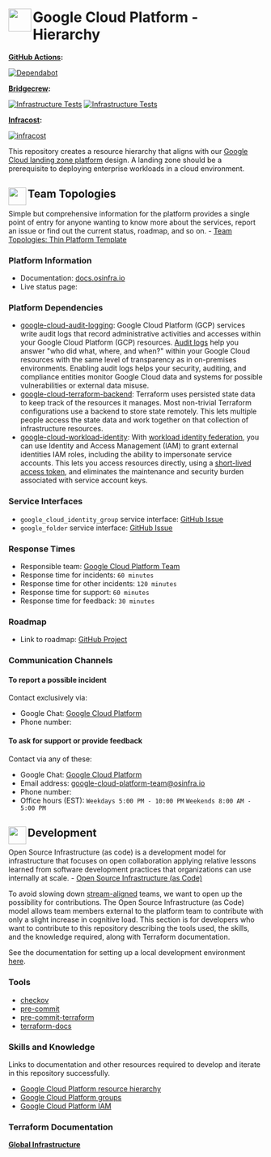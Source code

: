 # <img align="left" width="45" height="45" src="https://user-images.githubusercontent.com/1610100/197364582-9f8dd871-4833-464a-b55f-fb6d804870f9.png"> Google Cloud Platform - Hierarchy

**[GitHub Actions](https://github.com/osinfra-io/google-cloud-hierarchy/actions):**

[![Dependabot](https://github.com/osinfra-io/google-cloud-hierarchy/actions/workflows/dependabot.yml/badge.svg)](https://github.com/osinfra-io/google-cloud-hierarchy/actions/workflows/dependabot.yml)

**[Bridgecrew](https://www.bridgecrew.cloud/projects?types=Passed&repository=osinfra-io%2Fgoogle-cloud-hierarchy&branch=main):**

[![Infrastructure Tests](https://www.bridgecrew.cloud/badges/github/osinfra-io/google-cloud-hierarchy/general)](https://www.bridgecrew.cloud/link/badge?vcs=github&fullRepo=osinfra-io%2Fgoogle-cloud-hierarchy&benchmark=INFRASTRUCTURE+SECURITY) [![Infrastructure Tests](https://www.bridgecrew.cloud/badges/github/osinfra-io/google-cloud-hierarchy/cis_gcp)](https://www.bridgecrew.cloud/link/badge?vcs=github&fullRepo=osinfra-io%2Fgoogle-cloud-hierarchy&benchmark=CIS+GCP+V1.1)

**[Infracost](https://www.infracost.io):**

[![infracost](https://img.shields.io/endpoint?url=https://dashboard.api.infracost.io/shields/json/cbeecfe3-576f-4553-984c-e451a575ee47/repos/57318eb1-8a72-432f-8305-4ac7b10c9495/branch/0049fa37-5530-460c-9f8a-ab4824107d09)](https://dashboard.infracost.io/org/osinfra-io/repos/57318eb1-8a72-432f-8305-4ac7b10c9495)

This repository creates a resource hierarchy that aligns with our [Google Cloud landing zone platform](https://docs.osinfra.io/google-cloud-platform/landing-zone) design. A landing zone should be a prerequisite to deploying enterprise workloads in a cloud environment.

## <img align="left" width="35" height="35" src="https://user-images.githubusercontent.com/1610100/209340481-2a74c148-f10d-4192-8eae-c88645663824.png"> Team Topologies

Simple but comprehensive information for the platform provides a single point of entry for anyone wanting to know more about the services, report an issue or find out the current status, roadmap, and so on. - [Team Topologies: Thin Platform Template](https://github.com/TeamTopologies/Thin-Platform-template)

### Platform Information

- Documentation: [docs.osinfra.io](https://docs.osinfra.io/google-cloud-platform/landing-zone)
- Live status page:

### Platform Dependencies

- [google-cloud-audit-logging](https://github.com/osinfra-io/google-cloud-audit-logging): Google Cloud Platform (GCP) services write audit logs that record administrative activities and accesses within your Google Cloud Platform (GCP) resources. [Audit logs](https://cloud.google.com/logging/docs/audit) help you answer "who did what, where, and when?" within your Google Cloud resources with the same level of transparency as in on-premises environments. Enabling audit logs helps your security, auditing, and compliance entities monitor Google Cloud data and systems for possible vulnerabilities or external data misuse.
- [google-cloud-terraform-backend](https://github.com/osinfra-io/google-cloud-terraform-backend): Terraform uses persisted state data to keep track of the resources it manages. Most non-trivial Terraform configurations use a backend to store state remotely. This lets multiple people access the state data and work together on that collection of infrastructure resources.
- [google-cloud-workload-identity](https://github.com/osinfra-io/google-cloud-workload-identity): With [workload identity federation](https://cloud.google.com/iam/docs/workload-identity-federation), you can use Identity and Access Management (IAM) to grant external identities IAM roles, including the ability to impersonate service accounts. This lets you access resources directly, using a [short-lived access token](https://cloud.google.com/iam/docs/create-short-lived-credentials-direct), and eliminates the maintenance and security burden associated with service account keys.

### Service Interfaces

- `google_cloud_identity_group` service interface: [GitHub Issue](https://github.com/osinfra-io/google-cloud-hierarchy/issues/new?assignees=&labels=enhancement&template=google-cloud-identity-group.yml&title=Add+Identity+Group)
- `google_folder` service interface: [GitHub Issue](https://github.com/osinfra-io/google-cloud-hierarchy/issues/new?assignees=&labels=enhancement&template=google_folder.yml&title=Add+folder)

### Response Times

- Responsible team: [Google Cloud Platform Team](https://github.com/orgs/osinfra-io/teams/google-cloud-platform-team)
- Response time for incidents: `60 minutes`
- Response time for other incidents: `120 minutes`
- Response time for support:  `60 minutes`
- Response time for feedback: `30 minutes`

### Roadmap

- Link to roadmap: [GitHub Project](https://github.com/orgs/osinfra-io/projects/5/views/2)

### Communication Channels

#### To report a possible incident

Contact exclusively via:

- Google Chat: [Google Cloud Platform](https://chat.google.com/room/AAAAQV2ucwU?cls=7)
- Phone number:

#### To ask for support or provide feedback

Contact via any of these:

- Google Chat: [Google Cloud Platform](https://chat.google.com/room/AAAAQV2ucwU?cls=7)
- Email address: [google-cloud-platform-team@osinfra.io](mailto:google-cloud-platform-team@osinfra.io)
- Phone number:
- Office hours (EST): `Weekdays 5:00 PM - 10:00 PM` `Weekends 8:00 AM - 5:00 PM`

## <img align="left" width="35" height="35" src="https://user-images.githubusercontent.com/1610100/209029142-410349b7-4b22-40a9-9d4d-729f07e2b4a2.png"> Development

Open Source Infrastructure (as code) is a development model for infrastructure that focuses on open collaboration applying relative lessons learned from software development practices that organizations can use internally at scale. - [Open Source Infrastructure (as Code)](https://www.osinfra.io)

To avoid slowing down [stream-aligned](https://teamtopologies.com/key-concepts) teams, we want to open up the possibility for contributions. The Open Source Infrastructure (as Code) model allows team members external to the platform team to contribute with only a slight increase in cognitive load. This section is for developers who want to contribute to this repository describing the tools used, the skills, and the knowledge required, along with Terraform documentation.

See the documentation for setting up a local development environment [here](https://docs.osinfra.io/development-setup).

### Tools

- [checkov](https://github.com/bridgecrewio/checkov)
- [pre-commit](https://github.com/pre-commit/pre-commit)
- [pre-commit-terraform](https://github.com/antonbabenko/pre-commit-terraform)
- [terraform-docs](https://github.com/terraform-docs/terraform-docs)

### Skills and Knowledge

Links to documentation and other resources required to develop and iterate in this repository successfully.

- [Google Cloud Platform resource hierarchy](https://cloud.google.com/resource-manager/docs/cloud-platform-resource-hierarchy)
- [Google Cloud Platform groups](https://cloud.google.com/identity/docs/groups)
- [Google Cloud Platform IAM](https://cloud.google.com/iam/docs/overview)

### Terraform Documentation

[**Global Infrastructure**](global/infra/README.md)
